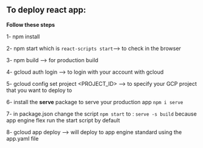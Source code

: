 ## To deploy react app:


**Follow these steps**

1- npm install

2- npm start which is `react-scripts start`--> to check in the browser

3- npm build --> for production build

4- gcloud auth login --> to login with your account with gcloud

5- gcloud config set project <PROJECT_ID> --> to specify your GCP project that you want to deploy to

6- install the **serve** package to serve your production app `npm i serve`

7- in package.json change the script `npm start` to : `serve -s build` because app engine flex run the start script by default

8- gcloud app deploy --> will deploy to app engine standard using the app.yaml file